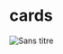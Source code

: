 # cards
![Sans titre](https://github.com/rmncld/cards/assets/72357696/b61ae114-d4b7-4af5-91cb-781ef6e38619)
